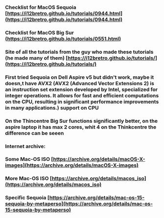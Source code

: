 ### Checklist for MacOS Sequoia [https://i12bretro.github.io/tutorials/0944.html](https://i12bretro.github.io/tutorials/0944.html)

### Checklist for MacOS Big Sur [(https://i12bretro.github.io/tutorials/0551.html)](https://i12bretro.github.io/tutorials/0551.html)

### Site of all the tutorials from the guy who made these tutorials (he made many of them) [https://i12bretro.github.io/tutorials/](https://i12bretro.github.io/tutorials/)

### First tried Sequoia on Dell Aspire v5 but didn't work, maybe it doesn,t have AVX2 (AVX2 (Advanced Vector Extensions 2) is an instruction set extension developed by Intel, specialized for integer operations. It allows for fast and efficient computations on the CPU, resulting in significant performance improvements in many applications.) support on CPU
### On the Thincentre Big Sur functions significantly better, on the aspire laptop it has max 2 cores, whit 4 on the Thinkcentre the difference can be seeen
### Internet archive:
### Some Mac-OS ISO [https://archive.org/details/macOS-X-images](https://archive.org/details/macOS-X-images)
### More Mac-OS ISO [https://archive.org/details/macos_iso](https://archive.org/details/macos_iso)
### Specific Sequoia [https://archive.org/details/mac-os-15-sequoia-by-metaperso](https://archive.org/details/mac-os-15-sequoia-by-metaperso)
